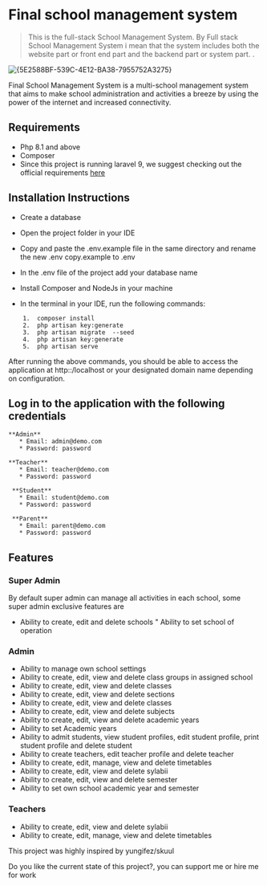 

# Final school management system

>This is the full-stack School Management System. By Full stack School Management System i mean that the system includes both the website part or front end part and the backend part or system part. .

![{5E2588BF-539C-4E12-BA38-7955752A3275}](https://user-images.githubusercontent.com/74810402/203508228-7126a2fc-2857-4f5b-9002-e1c1fde479fc.jpg)



Final School Management System is a multi-school management system that aims to make school administration and activities a breeze by using the power of the internet and increased connectivity.

## Requirements
* Php 8.1 and above
* Composer 
* Since this project is running laravel 9, we suggest checking out the official requirements [here](https://laravel.com/docs/9.x/upgrade#updating-dependencies)

## Installation Instructions

- Create a database 
- Open the project folder in your IDE
- Copy and paste the .env.example file in the same directory and rename the new .env copy.example to .env 
- In the .env file of the project add your database name
- Install Composer and NodeJs in your machine

- In the terminal in your IDE, run the following commands:

```
    1.  composer install
    2. 	php artisan key:generate
    3. 	php artisan migrate  --seed
    4.  php artisan key:generate
    5.	php artisan serve
```
After running the above commands, you should be able to access the application at http::/localhost or your designated domain name depending on configuration.

## Log in to the application with the following credentials

    **Admin**
       * Email: admin@demo.com
       * Password: password
       
    **Teacher**
       * Email: teacher@demo.com
       * Password: password
       
     **Student**
       * Email: student@demo.com
       * Password: password
       
     **Parent**
       * Email: parent@demo.com
       * Password: password


## Features
### Super Admin
By default super admin can manage all activities in each school, some super admin exclusive features are
* Ability to create, edit and delete schools
" Ability to set school of operation

### Admin
* Ability to manage own school settings
* Ability to create, edit, view and delete class groups in assigned school
* Ability to create, edit, view and delete classes 
* Ability to create, edit, view and delete sections
* Ability to create, edit, view and delete classes
* Ability to create, edit, view and delete subjects
* Ability to create, edit, view and delete academic years
* Ability to set Academic years
* Ability to admit students, view student profiles, edit student profile, print student profile and delete student
* Ability to create teachers, edit teacher profile and delete teacher
* Ability to create, edit, manage, view and delete timetables
* Ability to create, edit, view and delete sylabii
* Ability to create, edit, view and delete semester
* Ability to set own school academic year and semester

### Teachers
* Ability to create, edit, view and delete sylabii
* Ability to create, edit, manage, view and delete timetables

This project was highly inspired by yungifez/skuul

Do you like the current state of this project?, you can support me or hire me for work
